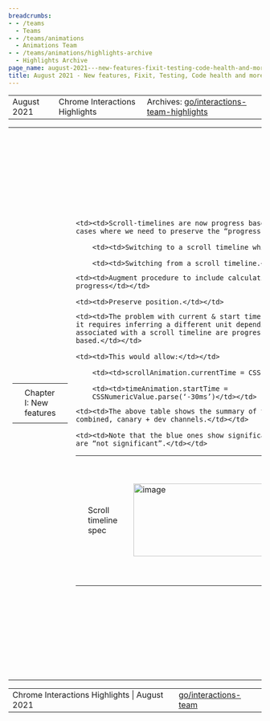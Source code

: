 ```yaml
---
breadcrumbs:
- - /teams
  - Teams
- - /teams/animations
  - Animations Team
- - /teams/animations/highlights-archive
  - Highlights Archive
page_name: august-2021---new-features-fixit-testing-code-health-and-more
title: August 2021 - New features, Fixit, Testing, Code health and more!
---
```


<table>
<tr>

<td>August 2021</td>

<td>Chrome Interactions Highlights</td>

<td>Archives: <a href="http://go/animations-team-highlights">go/interactions-team-highlights</a></td>

</tr>
</table>

<table>
<tr>

<td><table></td>
<td><tr></td>

<td><td>Chapter I: New features</td></td>

<td></tr></td>
<td></table></td>

<td><table></td>
<td><tr></td>

<td><td>Scroll timeline spec</td></td>

<td><td><img alt="image" src="https://lh4.googleusercontent.com/m5zIa5C1ZvdM09GFsx1cTUAA5aMCjRCMYDm5hT5ug7WGQqca86W_kSBc2bYuyFEc1y3cB7bDBg8RBBCX2RE_P--GbZUX0NxR4yG_d9tn0NryDCOmMYzutUnC6tpydCMaIfz06BHxxA" height=145 width=283></td></td>

<td><td>kevers@ changed the spec for the “setting the timeline of an animation” part.</td></td>

<td><td>Problem</td></td>

    <td><td>Scroll-timelines are now progress based and not time based. Two
    cases where we need to preserve the “progress”:</td></td>

        <td><td>Switching to a scroll timeline while paused</td></td>

        <td><td>Switching from a scroll timeline.</td></td>

<td><td>Solution</td></td>

    <td><td>Augment procedure to include calculation of previous
    progress</td></td>

    <td><td>Preserve position.</td></td>

<td><td>kevers@ is also changing the CSSNumberish current and start times. CSSNumberish is a double or CSSNumericValue, where CSSNumericValue has a value and a unit.</td></td>

    <td><td>The problem with current & start times remaining as doubles is that
    it requires inferring a different unit depending on the timeline. Animations
    associated with a scroll timeline are progress based and not time
    based.</td></td>

    <td><td>This would allow:</td></td>

        <td><td>scrollAnimation.currentTime = CSS.percent(30);</td></td>

        <td><td>timeAnimation.startTime =
        CSSNumericValue.parse(‘-30ms’)</td></td>

<td><td>Composite BG-color animation</td></td>

<td><td> <img alt="image" src="https://lh6.googleusercontent.com/YwLTJWcJyqJCA3Qp3Udo7jVtFHSpaW_DltCWoYfwHucQ5S6TsUlcI1s-OOCVq-EnGpuStDav3F26tpwZYB4lUXtkEa-_fJ6QTfX8nCmzr3t6-HuFSIDNMxVJQnjyI8FnosUWhwlRqg" height=124 width=283></td></td>

<td><td>xidachen@ launched the finch study for composite bgcolor animation. The preliminary <a href="https://uma.googleplex.com/p/chrome/variations">result</a> looks very positive.</td></td>

    <td><td>The above table shows the summary of the result with all platforms
    combined, canary + dev channels.</td></td>

    <td><td>Note that the blue ones show significant difference, the black ones
    are “not significant”.</td></td>

<td><td>Given the positive finch result, we will ship this in M94.</td></td>

<td></tr></td>
<td></table></td>

<td><table></td>
<td><tr></td>

<td><td>Chapter II: Fixit</td></td>

<td></tr></td>
<td></table></td>

<td><table></td>
<td><tr></td>

    <td><td>FixIt organizers are awarding skobes@ with a <a
    href="https://docs.google.com/presentation/d/1ahjM6k4TjGw6Pf_DGg1d7b30xROnav-7vV9ec-6CI1U/edit#slide=id.ge570983615_0_2467">High
    Achievement award</a> for fixing the <a
    href="https://crbug.com/43170">oldest bug</a>.</td></td>

    <td><td>We closed <a
    href="https://bugs.chromium.org/p/chromium/issues/list">15 bugs</a> in
    total:</td></td>

        <td><td>Got rid of bugs with <a href="https://crbug.com/716694">52</a>,
        <a href="https://crbug.com/1148143">37</a>, <a
        href="https://crbug.com/43170">27</a> and <a
        href="https://crbug.com/61574">12</a> stars.</td></td>

        <td><td>Landed code to fix <a
        href="https://bugs.chromium.org/p/chromium/issues/list">7</a> of
        bugs.</td></td>

<td></tr></td>
<td></table></td>

<td><table></td>
<td><tr></td>

<td><td>Chapter III: Testing</td></td>

<td><td><table></td></td>
<td><td><tr></td></td>

<td><td><td>Deflake scrolling tests</td></td></td>

<td><td><td>kevers@ fixed quite a few flaky scrolling tests.</td></td></td>

<td><td><td>mouse-autoscrolling-on-deleted-scrollbar:</td></td></td>

    <td><td><td>Timeout: fixed by deferring start until ready</td></td></td>

    <td><td><td>Position mismatch: fixed by waiting for scroll event before
    checking position</td></td></td>

<td><td><td>wheel-scroll-latching-on-scrollbar</td></td></td>

    <td><td><td>Timeout: fixed by deferring start until after
    onload</td></td></td>

    <td><td><td>Position mismatch: fixed by allowing for fractional
    offset.</td></td></td>

    <td><td><td>Note this was the top Blink&gt;Scroll flake!</td></td></td>

<td><td><td>mouse-scrolling-over-standard-scrollbar</td></td></td>

    <td><td><td>Position mismatch: fixed by using established way of determining
    scroll thumb position and waiting on scroll event.</td></td></td>

<td><td><td>Deflake an animation layout test</td></td></td>

<td><td><td><img alt="image" src="https://lh5.googleusercontent.com/QPnqYwNJLp7eAqU1gLSfLhImusPZX2D2kIs1E0j_IglvO4r7DOSfHCIVBfyA5mV3pNcH5O5i_WfhegxFsuuoaBqfZXUO0L7HmmXnbiD7tQm-omNhSlSx-47ZUCCQIASa-fHRGS-hCA" height=39 width=277></td></td></td>

<td><td><td>xidachen@ fixed a top Blink&gt;Animation flake. The root cause is that we do “A==B” when we compare two AnimationTimeDelta, and that the precision issue caused flakiness.</td></td></td>

<td><td><td>The fix is shown above, which is by introducing an epsilon when comparing two AnimationTimeDelta.</td></td></td>

<td><td></tr></td></td>
<td><td></table></td></td>

<td></tr></td>
<td></table></td>

<td>Chapter IV: Code Health</td>

<td><table></td>
<td><tr></td>

<td><td><table></td></td>
<td><td><tr></td></td>

<td><td><td>Remove use of DeprecatedAtOrEmptyValue in animations</td></td></td>

<td><td><td><img alt="image" src="https://lh4.googleusercontent.com/ui6bPPR-paFdFEVPGiMhTMZFVQbPfxyYsjpq3EElvbp7Z3EfAZZ8SawdFzxoyn5B25f-eEN4QumftjcjYPjtGQUrSZJcYgSq7hB-T42eTh1OjVkamB8HxpuP-x-Av1Uxj44uJ95sQA" height=21 width=277></td></td></td>

<td><td><td>kevers@ removed the usage of DeprecatedAtOrEmptyValue in the animations code base.</td></td></td>

    <td><td><td>Here is the <a
    href="https://docs.google.com/document/d/18JIiajErikZaBzCtZvl-wwAJShqZsg0jT9wVyPBhSdU/edit">design
    doc</a> for WTF::HashMap&lt;&gt;::at() refactor.</td></td></td>

<td><td><td>Cleanup of CompositorKeyframeModel constructors</td></td></td>

<td><td><td>kevers@ cleaned up the CompositorKeyframeModel constructors.</td></td></td>

<td><td><td>The issues are:</td></td></td>

    <td><td><td>3 public and 1 private constructor. All public versions end up
    calling the private constructor</td></td></td>

    <td><td><td>Unnecessary if-else construct</td></td></td>

    <td><td><td>Opportunity to improve efficiency with move-value
    semantics</td></td></td>

<td><td><td>Resolution:</td></td></td>

    <td><td><td>Single constructor that takes a KeyframeModel::PropertyId
    argument</td></td></td>

    <td><td><td>Add move constructor and move assignment operator to
    TargetPropertyId</td></td></td>

    <td><td><td><a
    href="https://chromium-review.googlesource.com/c/chromium/src/+/3060658">Negative
    line count CL</a>.</td></td></td>

<td><td><td>Refactor Native PaintWorklet</td></td></td>

<td><td><td>xidachen@ refactor the native paintworklet code.</td></td></td>

    <td><td><td>Detailed design <a
    href="https://docs.google.com/document/d/12g1OLIxZk9ayLNbOI87ru_yoUUWdxcKewDLRR4tqzi8/edit#">doc</a>
    here.</td></td></td>

    <td><td><td>The refactor reduced a middle layer, and made the entire
    workflow simpler.</td></td></td>

    <td><td><td>Landed 3 CLs. (<a
    href="https://chromium-review.googlesource.com/c/chromium/src/+/3016115">Part1</a>,
    <a
    href="https://chromium-review.googlesource.com/c/chromium/src/+/3044499">Part2</a>,
    <a
    href="https://chromium-review.googlesource.com/c/chromium/src/+/3067315">Part3</a>)</td></td></td>

<td><td><td>Magic behind move-value</td></td></td>

<td><td><td>kevers@ learned something about std::move.</td></td></td>

<td><td><td>Move constructor</td></td></td>

    <td><td><td>Foo::Foo(Foo&& other): other is a temporary object that may have
    its contents reset as a result of the move. Note the r-value ref cannot be
    const.</td></td></td>

<td><td><td>Move assignment:</td></td></td>

    <td><td><td>Foo::operator=(Foo&& other): same thing. Other is temporary and
    may be reset.</td></td></td>

<td><td><td>Foo foo = CreateExpensiveObject(...)</td></td></td>

<td><td><td>In this case, no std::move is required since RHS is already an r-value.</td></td></td>

<td><td><td>Foo expensive_foo_instance = TakeOwnership(std::move(expensive_foo_instance));</td></td></td>

<td><td><td>std::move is required to take advantage of move-value semantics since expensive_foo_instance is an l-value. Adding std::move converts to an R-value reference.</td></td></td>

<td><td><td>Useful instead of const & when not able to share an instance but can pass ownership. <a href="http://thbecker.net/articles/rvalue_references/section_01.html">Further reading</a>. See also <a href="https://docs.google.com/spreadsheets/d/1U8byWhb9_vGWVzYtnh8UoH0Xv0vpEyfumUnh2GpOruw/edit#gid=0">pkastings C++ 201 talks</a>.</td></td></td>

<td><td></tr></td></td>
<td><td></table></td></td>

<td></tr></td>
<td></table></td>

<td><table></td>
<td><tr></td>

<td><td>Chapter V: Stability/security fixes</td></td>

<td></tr></td>
<td></table></td>

<td><table></td>
<td><tr></td>

<td><td>Fake user activation from Extension Messaging</td></td>

<td><td>Interactions team and Extension team together made a concrete plan about an old P1 security issue with fake user activation (<a href="https://crbug.com/957553">Issue 957553</a>).</td></td>

<td><td>Here is a brief history to see why this is important:</td></td>

    <td><td>The problem was known 3+ years ago, and we got the security bug 2+
    years ago.</td></td>

    <td><td>We posted solution ideas but compat risks held us back. Our <a
    href="https://docs.google.com/document/d/1TKjjwFlQGh2LLm0_mOW6FJdmmwyOBMj_fdWJyAJ_Q50/edit">design
    doc</a> in early 2020 didn’t get enough traction for the same
    reason.</td></td>

    <td><td>We added UMA in late 2020 to slice the problem but got <a
    href="https://docs.google.com/presentation/d/1xyyeMLNFFPNlMkulSb_nVvmpOZJ6OpYyE1TNsZvFyZQ/edit#slide=id.ga4b082cc16_1_0">confusing
    results</a>.</td></td>

    <td><td>We committed to look again in Q3 this year, and coincidentally got
    an <a href="http://crbug.com/1233544">escalation</a> from fbeaufort@ and the
    Media team just in time!</td></td>

    <td><td>Brainstorming in early Q3 by mustaq@, flackr@ and rdcronin@ led us
    to a solid plan, finally!</td></td>

<td></tr></td>
<td></table></td>

<td><table></td>
<td><tr></td>

<td><td>Chapter VI: à la carte</td></td>

<td></tr></td>
<td></table></td>

<td><table></td>
<td><tr></td>

<td><td>\[Scroll Unification\] Scheduling investigation</td></td>

<td><td>skobes@ investigated on the scheduling improvements for scroll unification.</td></td>

<td><td><img alt="image" src="https://lh3.googleusercontent.com/KzoJ1wz9JNBOE4niu0yJi1m8kRTEnT7NbNJXLJnJIaZuOrjCTmHd15yxkvHBf8AVDg-S2shF3__QGBN-4Gp0N5DUot3_M3VXppGLPGpZjQ0AF911GQJZ89ZybDi3yNZWb5cgD4NZqA" height=119 width=283></td></td>

<td><td><img alt="image" src="https://lh3.googleusercontent.com/nE2WWtZkK69TinInED4oHRiMojIbDnoQucrmY9F3qRVTfZLC9XIg4z78xCQDfyQQlKv1z-gP6vnodL4jXpwNRARabUEeQNkRXKbrenRd4mZ3Exdy8ttXEyn6UBNcPBR4_510lAWVow" height=112 width=283></td></td>

<td><td>Less motion, plz!</td></td>

<td><td>Remove animations option in settings disables a lot of system animations including stretch overscroll.</td></td>

<td><td>In Chrome, remove animations sets prefers-reduce-motion:</td></td>

    <td><td>This <a
    href="https://chromium-review.googlesource.com/c/chromium/src/+/3046841">CL</a>
    plumbed prefers-reduced-motion from blink to compositor and wired it up to
    input_proxy_client.cc to disable elastic overscroll (on Android
    only)</td></td>

<td></tr></td>
<td></table></td>

<td><table></td>
<td><tr></td>

<td><td>Chapter VII: Bug Updates</td></td>

<td><td><img alt="image" src="https://lh4.googleusercontent.com/yx34TxFllV0ep-DPg1EYjWu52FJDaFuXyFk5bjznHkSCdSVfVWputqfO3rJkZau0pzpeiexbNcpgd3QbpqNG-i-Mr9TSpOKJEv8uJk8UwvgRUMSMqdqqr3JFxcvPLzNYYzgMY42a-g" height=156 width=287> <img alt="image" src="https://lh6.googleusercontent.com/7asOshHrb-Mi9gCdsGobedpUlzBQgvlWAsLj4BSr8VDN6tZ9FuMrH4Zy2eL2vmH-IcUMXGDTYf8py1pFocLtCPnul_Ljgg-HWToEjP5V-a9VUrWKmbHm9T94Z8hrtsF7fl1yRaRuuA" height=157 width=285></td></td>

<td><td>Our team lost a bit of ground in P2s && P3s, but kept the P1s in check.</td></td>

<td></tr></td>
<td></table></td>

</tr>
</table>

<table>
<tr>

<td>Chrome Interactions Highlights | August 2021</td>

<td><a href="http://go/interactions-team">go/interactions-team</a></td>

</tr>
</table>